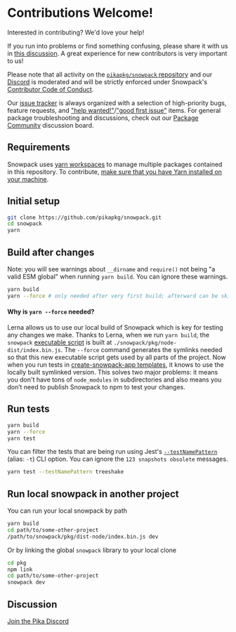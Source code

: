# Contributions Welcome!

Interested in contributing? We'd love your help!

If you run into problems or find something confusing, please share it with us in [this discussion](https://github.com/pikapkg/snowpack/discussions/958). A great experience for new contributors is very important to us!

Please note that all activity on the [`pikapkg/snowpack` repository](https://github.com/pikapkg/snowpack) and our [Discord](https://discord.gg/rS8SnRk) is moderated and will be strictly enforced under Snowpack's [Contributor Code of Conduct](CODE_OF_CONDUCT.md).

Our [issue tracker](https://github.com/pikapkg/snowpack/issues) is always organized with a selection of high-priority bugs, feature requests, and ["help wanted!"](https://github.com/pikapkg/snowpack/issues?q=is%3Aissue+is%3Aopen+label%3A%22help+wanted%22)/["good first issue"](https://github.com/pikapkg/snowpack/issues?q=is%3Aissue+is%3Aopen+label%3A%22good+first+issue%22) items. For general package troubleshooting and discussions, check out our [Package Community](https://www.pika.dev/npm/snowpack/discuss) discussion board.

## Requirements

Snowpack uses [yarn workspaces](https://classic.yarnpkg.com/) to manage multiple packages contained in this repository. To contribute, [make sure that you have Yarn installed on your machine](https://classic.yarnpkg.com/en/docs/install).

## Initial setup

```bash
git clone https://github.com/pikapkg/snowpack.git
cd snowpack
yarn
```

## Build after changes

Note: you will see warnings about `__dirname` and `require()` not being "a valid ESM global" when running `yarn build`. You can ignore these warnings.

```bash
yarn build
yarn --force # only needed after very first build; afterward can be skipped
```

#### Why is `yarn --force` needed?

Lerna allows us to use our local build of Snowpack which is key for testing any changes we make. Thanks to Lerna, when we run `yarn build`, the `snowpack` [executable script](https://docs.npmjs.com/files/package.json#bin) is built at `./snowpack/pkg/node-dist/index.bin.js`. The `--force` command generates the symlinks needed so that this new executable script gets used by all parts of the project. Now when you run tests in [create-snowpack-app templates](./create-snowpack-app), it knows to use the locally built symlinked version. This solves two major problems: it means you don't have tons of `node_modules` in subdirectories and also means you don’t need to publish Snowpack to npm to test your changes.

## Run tests

```bash
yarn build
yarn --force
yarn test
```

You can filter the tests that are being run using Jest's [`--testNamePattern`](https://jestjs.io/docs/en/cli#--testnamepatternregex) (alias: `-t`) CLI option. You can ignore the `123 snapshots obsolete` messages.

```bash
yarn test --testNamePattern treeshake
```

## Run local snowpack in another project

You can run your local snowpack by path

```bash
yarn build
cd path/to/some-other-project
/path/to/snowpack/pkg/dist-node/index.bin.js dev
```

Or by linking the global `snowpack` library to your local clone

```bash
cd pkg
npm link
cd path/to/some-other-project
snowpack dev
```

## Discussion

[Join the Pika Discord](https://discord.gg/rS8SnRk)
